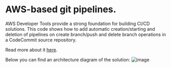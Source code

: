 # AWS-based git pipelines. 

AWS Developer Tools provide a strong foundation for building CI/CD solutions. This code shows how to add automatic creation/starting and deletion of pipelines on create branch/push and delete branch operations in a CodeCommit source repository. 

Read more about it [here](https://workingwiththecloud.com/blog/git-pipelines/).

Below you can find an architecture diagram of the solution:
![image](https://github.com/user-attachments/assets/5322581d-006a-450e-b864-d5710c38aa86)
